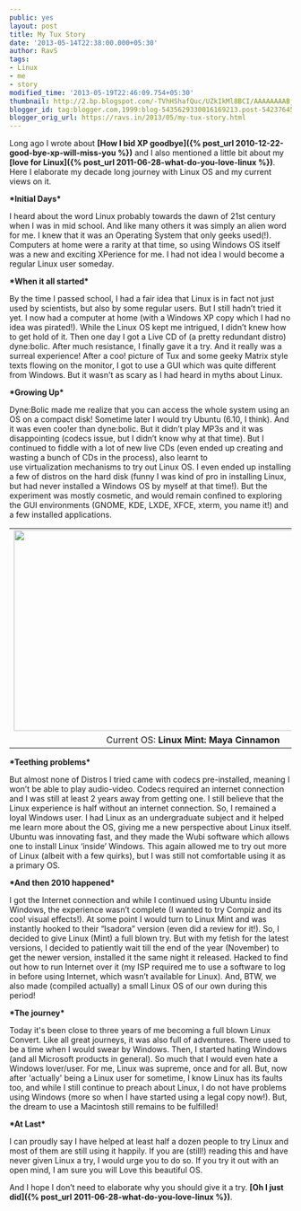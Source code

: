 ```yaml
---
public: yes
layout: post
title: My Tux Story
date: '2013-05-14T22:38:00.000+05:30'
author: RavS
tags: 
- Linux 
- me
- story
modified_time: '2013-05-19T22:46:09.754+05:30'
thumbnail: http://2.bp.blogspot.com/-TVhHShafQuc/UZkIkMl8BCI/AAAAAAAABjY/Ld\_r2to6K1c/s72-c/Linux.jpg 
blogger_id: tag:blogger.com,1999:blog-5435629330016169213.post-5423764583845022336 
blogger_orig_url: https://ravs.in/2013/05/my-tux-story.html
---
```


Long ago I wrote about **[How I bid XP goodbye]({% post_url 2010-12-22-good-bye-xp-will-miss-you %})** and I also mentioned a little bit about my **[love for Linux]({% post_url 2011-06-28-what-do-you-love-linux %})**. Here I elaborate my decade long journey with Linux OS and my current views on it. 

**\*Initial Days\*** 

I heard about the word Linux probably towards the dawn of 21st century when I was in mid school. And like many others it was simply an alien word for me. I knew that it was an Operating System that only geeks used(!). Computers at home were a rarity at that time, so using Windows OS itself was a new and exciting XPerience for me. I had not idea I would become a regular Linux user someday. 

**\*When it all started\*** 

By the time I passed school, I had a fair idea that Linux is in fact not just used by scientists, but also by some regular users. But I still hadn’t tried it yet. I now had a computer at home (with a Windows XP copy which I had no idea was pirated!). While the Linux OS kept me intrigued, I didn’t knew how to get hold of it. Then one day I got a Live CD of (a pretty redundant distro) dyne:bolic. After much resistance, I finally gave it a try. And it really was a surreal experience! After a coo! picture of Tux and some geeky Matrix style texts flowing on the monitor, I got to use a GUI which was quite different from Windows. But it wasn't as scary as I had heard in myths about Linux. 

**\*Growing Up\*** 

Dyne:Bolic made me realize that you can access the whole system using an OS on a compact disk! Sometime later I would try Ubuntu (6.10, I think). And it was even coo!er than dyne:bolic. But it didn’t play MP3s and it was disappointing (codecs issue, but I didn’t know why at that time). But I continued to fiddle with a lot of new live CDs (even ended up creating and wasting a bunch of CDs in the process), also learnt to use virtualization mechanisms to try out Linux OS. I even ended up installing a few of distros on the hard disk (funny I was kind of pro in installing Linux, but had never installed a Windows OS by myself at that time!). But the experiment was mostly cosmetic, and would remain confined to exploring the GUI environments (GNOME, KDE, LXDE, XFCE, xterm, you name it!) and a few installed applications. 

<table align="center" cellpadding="0" cellspacing="0" class="tr-caption-container" style="margin-left: auto; margin-right: auto; text-align: center;"><tbody><tr><td style="text-align: center;"><a href="http://2.bp.blogspot.com/-TVhHShafQuc/UZkIkMl8BCI/AAAAAAAABjY/Ld_r2to6K1c/s1600/Linux.jpg" imageanchor="1" style="margin-left: auto; margin-right: auto;"><img border="0" height="358" src="http://2.bp.blogspot.com/-TVhHShafQuc/UZkIkMl8BCI/AAAAAAAABjY/Ld_r2to6K1c/s640/Linux.jpg" width="640"></a></td></tr><tr><td class="tr-caption" style="text-align: center;">Current OS: <b>Linux Mint: Maya Cinnamon</b></td></tr></tbody></table>

**\*Teething problems\*** 

But almost none of Distros I tried came with codecs pre-installed, meaning I won’t be able to play audio-video. Codecs required an internet connection and I was still at least 2 years away from getting one. I still believe that the Linux experience is half without an internet connection. So, I remained a loyal Windows user. I had Linux as an undergraduate subject and it helped me learn more about the OS, giving me a new perspective about Linux itself. Ubuntu was innovating fast, and they made the Wubi software which allows one to install Linux ‘inside’ Windows. This again allowed me to try out more of Linux (albeit with a few quirks), but I was still not comfortable using it as a primary OS. 

**\*And then 2010 happened\*** 

I got the Internet connection and while I continued using Ubuntu inside Windows, the experience wasn’t complete (I wanted to try Compiz and its coo! visual effects!). At some point I would turn to Linux Mint and was instantly hooked to their “Isadora” version (even did a review for it!). So, I decided to give Linux (Mint) a full blown try. But with my fetish for the latest versions, I decided to patiently wait till the end of the year (November) to get the newer version, installed it the same night it released. Hacked to find out how to run Internet over it (my ISP required me to use a software to log in before using Internet, which wasn’t available for Linux). And, BTW, we also made (compiled actually) a small Linux OS of our own during this period! 

**\*The journey\*** 

Today it's been close to three years of me becoming a full blown Linux Convert. Like all great journeys, it was also full of adventures. There used to be a time when I would swear by Windows. Then, I started hating Windows (and all Microsoft products in general). So much that I would even hate a Windows lover/user. For me, Linux was supreme, once and for all. But, now after 'actually' being a Linux user for sometime, I know Linux has its faults too, and while I still continue to preach about Linux, I do not have problems using Windows (more so when I have started using a legal copy now!). But, the dream to use a Macintosh still remains to be fulfilled! 

**\*At Last\***

I can proudly say I have helped at least half a dozen people to try Linux and most of them are still using it happily. If you are (still!) reading this and have never given Linux a try, I would urge you to do so. If you try it out with an open mind, I am sure you will Love this beautiful OS. 

And I hope I don’t need to elaborate why you should give it a try. **[Oh I just did]({% post_url 2011-06-28-what-do-you-love-linux %})**.
